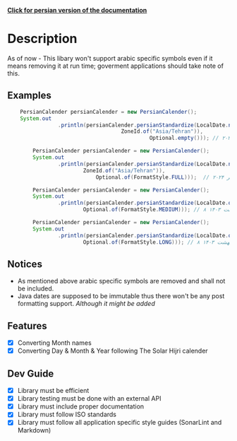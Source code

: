 [**Click for persian version of the documentation**](./README.FA.md)

# Description

As of now - This libary won't support arabic specific symbols even if it means removing it at run time; goverment applications should take note of this.

## Examples

```java
    PersianCalender persianCalender = new PersianCalender();
    System.out
                .println(persianCalender.persianStandardize(LocalDate.now(
                                    ZoneId.of("Asia/Tehran")),
                                             Optional.empty())); // ۲۰۲۴/۷/۸
```

```java
        PersianCalender persianCalender = new PersianCalender();
        System.out
                .println(persianCalender.persianStandardize(LocalDate.now(
                        ZoneId.of("Asia/Tehran")),
                            Optional.of(FormatStyle.FULL)));  // دوشنبه ۸ مهر ۲۰۲۴
```

```java
        PersianCalender persianCalender = new PersianCalender();
        System.out
                .println(persianCalender.persianStandardize(LocalDate.of(1403, 02, 8),
                        Optional.of(FormatStyle.MEDIUM))); // ۸ اردیبهشت ۱۴۰۳
```

```java
        PersianCalender persianCalender = new PersianCalender();
        System.out
                .println(persianCalender.persianStandardize(LocalDate.of(1403, 02, 8),
                        Optional.of(FormatStyle.LONG))); // ۸ اردیبهشت ۱۴۰۳
```

## Notices
- As mentioned above arabic specific symbols are removed and shall not be included.
- Java dates are supposed to be immutable thus there won't be any post formatting support. *Although it might be added*

## Features
 
- [x] Converting Month names
- [x] Converting Day & Month & Year following The Solar Hijri calender

## Dev Guide

- [x] Library must be efficient
- [x] Library testing must be done with an external API
- [x] Library must include proper documentation
- [x] Library must follow ISO standards
- [x] Library must follow all application specific style guides (SonarLint and Markdown)

